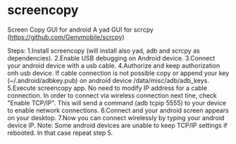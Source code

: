 # screencopy
Screen Copy GUI for android
A yad GUI for scrcpy (https://github.com/Genymobile/scrcpy)

Steps:
1.Install screencopy (will install also yad, adb and scrcpy as dependencies).
2.Enable USB debugging on Android device.
3.Connect your android device with a usb cable.
4.Authorize and keep authorization onh usb device. If cable connection is not possible copy or append your key (~/.android/adbkey.pub) on android device /data/misc/adb/adb_keys.
5.Execute screencopy app. No need to modify IP address for a cable connection. In order to connect via wireless connection next tine, check "Enable TCP/IP". This will send a command (adb tcpip 5555) to your device to enable network connections.
6.Connect and your android screen appears on your desktop.
7.Now you can connect wirelessly by typing your android device IP. 
Note: Some android devices are unable to keep TCP/IP settings if rebooted. In that case repeat step 5.
